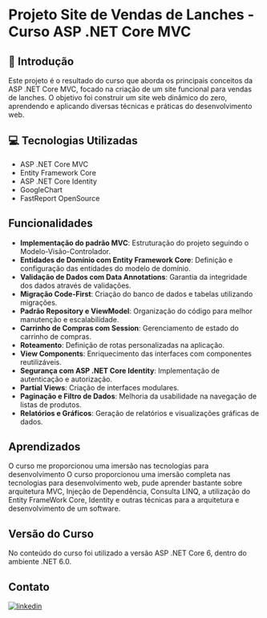# Projeto Site de Vendas de Lanches - Curso ASP .NET Core MVC  


## 🚀 Introdução
Este projeto é o resultado do curso que aborda os principais conceitos da ASP .NET Core MVC, focado na criação de um site funcional para vendas de lanches. O objetivo foi construir um site web dinâmico do zero, aprendendo e aplicando diversas técnicas e práticas do desenvolvimento web.  


## 💻 Tecnologias Utilizadas  

- ASP .NET Core MVC
- Entity Framework Core
- ASP .NET Core Identity
- GoogleChart
- FastReport OpenSource

  
## Funcionalidades

- **Implementação do padrão MVC**: Estruturação do projeto seguindo o Modelo-Visão-Controlador.
- **Entidades de Domínio com Entity Framework Core**: Definição e configuração das entidades do modelo de domínio.
- **Validação de Dados com Data Annotations**: Garantia da integridade dos dados através de validações.
- **Migração Code-First**: Criação do banco de dados e tabelas utilizando migrações.
- **Padrão Repository e ViewModel**: Organização do código para melhor manutenção e escalabilidade.
- **Carrinho de Compras com Session**: Gerenciamento de estado do carrinho de compras.
- **Roteamento**: Definição de rotas personalizadas na aplicação.
- **View Components**: Enriquecimento das interfaces com componentes reutilizáveis.
- **Segurança com ASP .NET Core Identity**: Implementação de autenticação e autorização.
- **Partial Views**: Criação de interfaces modulares.
- **Paginação e Filtro de Dados**: Melhoria da usabilidade na navegação de listas de produtos.
- **Relatórios e Gráficos**: Geração de relatórios e visualizações gráficas de dados.


## Aprendizados
O curso me proporcionou uma imersão nas tecnologias para desenvolvimento 
O curso proporcionou uma imersão completa nas tecnologias para desenvolvimento web, pude aprender bastante sobre arquitetura MVC, Injeção de Dependência, Consulta LINQ, a utilização do Entity FrameWork Core, Identity e outras técnicas para a arquitetura e desenvolvimento de um software.


## Versão do Curso
No conteúdo do curso foi utilizado a versão ASP .NET Core 6, dentro do ambiente .NET 6.0.


## Contato
[![linkedin](https://img.shields.io/badge/linkedin-0A66C2?style=for-the-badge&logo=linkedin&logoColor=white)](https://www.linkedin.com/in/victor-hugo-chaves-460)




